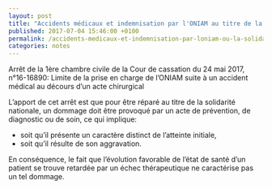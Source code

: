 ```yaml
---
layout: post
title: "Accidents médicaux et indemnisation par l'ONIAM au titre de la solidarité nationale"
published: 2017-07-04 15:46:00 +0100
permalink: /accidents-medicaux-et-indemnisation-par-loniam-ou-la-solidarite-nationale/
categories: notes
---
```


Arrêt de la 1ère chambre civile de la Cour de cassation du 24 mai 2017, n°16-16890: Limite de la prise en charge de l’ONIAM suite à un accident médical au décours d’un acte chirurgical

L’apport de cet arrêt est que pour être réparé au titre de la solidarité nationale, un dommage doit être provoqué par un acte de prévention, de diagnostic ou de soin, ce qui implique:

- soit qu’il présente un caractère distinct de l’atteinte initiale,
- soit qu’il résulte de son aggravation.

En conséquence, le fait que l’évolution favorable de l’état de santé d’un patient se trouve retardée par un échec thérapeutique ne caractérise pas un tel dommage.


